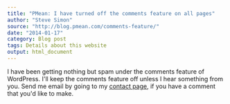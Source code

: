 ```yaml
---
title: "PMean: I have turned off the comments feature on all pages"
author: "Steve Simon"
source: "http://blog.pmean.com/comments-feature/"
date: "2014-01-17"
category: Blog post
tags: Details about this website
output: html_document
---
```


I have been getting nothing but spam under the comments feature of
WordPress. I'll keep the comments feature off unless I hear something
from you. Send me email by going to my [contact
page](http://www.pmean.com/contact.html), if you have a comment that
you'd like to make.

<!---more--->



